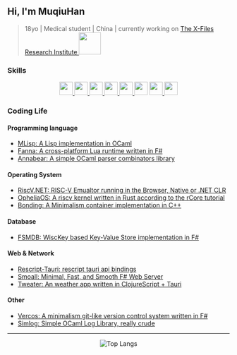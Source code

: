 ## Hi, I'm MuqiuHan
> 18yo | Medical student | China | currently working on <a href="https://github.com/X-FRI"> The X-Files Research Institute <img src="https://avatars.githubusercontent.com/u/119553376?s=200&v=4" height="50px"> </a>

### Skills

<div align="center">

<a href="https://ocaml.org/"> <img src="https://raw.githubusercontent.com/ocaml/ocaml-logo/master/Colour/PNG/colour-icon.png" height="30px"> </a>
<a href="https://cppreference.com/"> <img src="https://raw.githubusercontent.com/isocpp/logos/master/cpp_logo.png" height="30px"> </a>
<a href="https://fsharp.org/"> <img src="https://fsharp.org/img/logo/fsharp256.png" height="30px"> </a>
<a href="https://scala-lang.org/"> <img src="https://www.scala-lang.org/resources/img/scala-spiral.png" height="30px"> </a>
<a href="https://rust-lang.org/"> <img src="https://raw.githubusercontent.com/lecepin/rust-logo/main/images/1659961579952.png" height="30px"> </a>
<a href="https://www.python.org/"> <img src="https://s3.dualstack.us-east-2.amazonaws.com/pythondotorg-assets/media/community/logos/python-logo-only.png" height="30px"></a>
<a href="https://rescript-lang.org/"> <img src="https://rescript-lang.org/static/nav-logo@2x.png" height="30px"> </a>
<a href="https://racket-lang.org/"> <img src="https://racket-lang.org/img/racket-logo.svg" height="30px"> </a>

</div>
  
### Coding Life

#### Programming language
- [MLisp: A Lisp implementation in OCaml](https://github.com/muqiuhan/MLisp)
- [Fanna: A cross-platform Lua runtime written in F#](https://github.com/muqiuhan/Fanna)
- [Annabear: A simple OCaml parser combinators library](https://github.com/muqiuhan/annabear)

#### Operating System
- [RiscV.NET: RISC-V Emualtor running in the Browser, Native or .NET CLR](https://github.com/muqiuhan/riscv.net)
- [OpheliaOS: A riscv kernel written in Rust according to the rCore tutorial](https://github.com/muqiuhan/OpheliaOS)
- [Bonding: A Minimalism container implementation in C++](https://github.com/muqiuhan/bonding)

#### Database
- [FSMDB: WiscKey based Key-Value Store implementation in F#](https://github.com/muqiuhan/Fsmdb)

#### Web & Network
- [Rescript-Tauri: rescript tauri api bindings](https://github.com/muqiuhan/rescript-tauri)
- [Smoall: Minimal, Fast, and Smooth F# Web Server](https://github.com/muqiuhan/Smoall)
- [Tweater: An weather app written in ClojureScript + Tauri](https://github.com/muqiuhan/tweater)

#### Other
- [Vercos: A minimalism git-like version control system written in F#](https://github.com/muqiuhan/Vercos)
- [Simlog: Simple OCaml Log Library, really crude](https://github.com/muqiuhan/simlog)

---

<div align="center">

![Top Langs](https://github-readme-stats.vercel.app/api/top-langs/?username=muqiuhan&layout=pie&theme=transparent&exclude_repo=qemu-7.1.0-riscv64&langs_count=10&hide=html,css,cmake,stylus,ejs)

</div>
